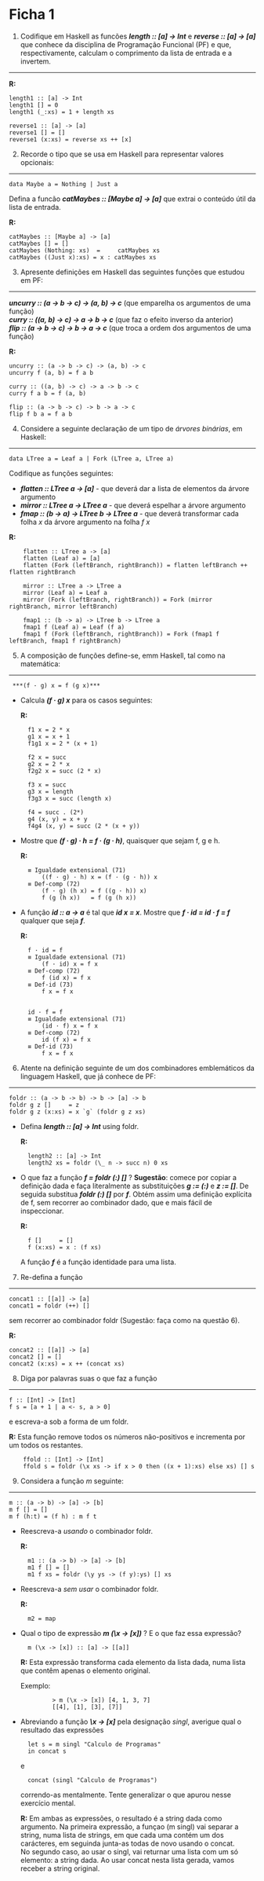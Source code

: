 Ficha 1
=====================

1. Codifique em Haskell as funcões ***length :: [a] -> Int***  e  ***reverse :: [a] -> [a]*** que conhece da disciplina de Programação Funcional (PF) e que, respectivamente, calculam o comprimento da lista de entrada e a invertem.
----------------------

**R:**

    length1 :: [a] -> Int
    length1 [] = 0
    length1 (_:xs) = 1 + length xs

    reverse1 :: [a] -> [a]
    reverse1 [] = []
    reverse1 (x:xs) = reverse xs ++ [x]

2. Recorde o tipo que se usa em Haskell para representar valores opcionais:
----------------------

    data Maybe a = Nothing | Just a
   
Defina a funcão ***catMaybes :: [Maybe a] -> [a]*** que extrai o conteúdo útil da lista de entrada.

**R:**

    catMaybes :: [Maybe a] -> [a]
    catMaybes [] = []
    catMaybes (Nothing: xs)  =     catMaybes xs
    catMaybes ((Just x):xs) = x : catMaybes xs

3. Apresente definições em Haskell das seguintes funções que estudou em PF:
----------------------

***uncurry :: (a -> b -> c) -> (a, b) -> c***  (que emparelha os argumentos de uma função)  
***curry :: ((a, b) -> c) -> a -> b -> c***    (que faz o efeito inverso da anterior)  
***flip :: (a -> b -> c) -> b -> a -> c***     (que troca a ordem dos argumentos de uma função)

**R:**

    uncurry :: (a -> b -> c) -> (a, b) -> c
    uncurry f (a, b) = f a b

    curry :: ((a, b) -> c) -> a -> b -> c
    curry f a b = f (a, b)

    flip :: (a -> b -> c) -> b -> a -> c
    flip f b a = f a b

4. Considere a seguinte declaração de um tipo de *árvores binárias*, em Haskell:
----------------------

    data LTree a = Leaf a | Fork (LTree a, LTree a)

Codifique as funções seguintes:

* ***flatten :: LTree a -> [a]*** - que deverá dar a lista de elementos da árvore argumento
* ***mirror :: LTree a -> LTree a*** - que deverá espelhar a árvore argumento
* ***fmap :: (b -> a) -> LTree b -> LTree a*** - que deverá transformar cada folha *x* da árvore argumento na folha *f x*

**R:**

        flatten :: LTree a -> [a]
        flatten (Leaf a) = [a]
        flatten (Fork (leftBranch, rightBranch)) = flatten leftBranch ++ flatten rightBranch

        mirror :: LTree a -> LTree a
        mirror (Leaf a) = Leaf a
        mirror (Fork (leftBranch, rightBranch)) = Fork (mirror rightBranch, mirror leftBranch)

        fmap1 :: (b -> a) -> LTree b -> LTree a
        fmap1 f (Leaf a) = Leaf (f a)
        fmap1 f (Fork (leftBranch, rightBranch)) = Fork (fmap1 f leftBranch, fmap1 f rightBranch)

5. A composição de funções define-se, emm Haskell, tal como na matemática:
----------------------

     ***(f · g) x = f (g x)***

* Calcula ***(f · g) x*** para os casos seguintes:

    **R:**

        f1 x = 2 * x
        g1 x = x + 1
        f1g1 x = 2 * (x + 1)

        f2 x = succ
        g2 x = 2 * x
        f2g2 x = succ (2 * x)

        f3 x = succ
        g3 x = length
        f3g3 x = succ (length x)

        f4 = succ . (2*)
        g4 (x, y) = x + y
        f4g4 (x, y) = succ (2 * (x + y))

* Mostre que ***(f · g) · h = f · (g · h)***, quaisquer que sejam f, g e h.

    **R:**

        ≡ Igualdade extensional (71)
            ((f · g) · h) x = (f · (g · h)) x
        ≡ Def-comp (72)
            (f · g) (h x) = f ((g · h)) x)
            f (g (h x))   = f (g (h x))

* A função ***id :: a -> a*** é tal que ***id x = x***. Mostre que ***f · id = id · f = f*** qualquer que seja ***f***.

    **R:** 

        f · id = f
        ≡ Igualdade extensional (71)
            (f · id) x = f x
        ≡ Def-comp (72)
            f (id x) = f x
        ≡ Def-id (73)
            f x = f x


        id · f = f
        ≡ Igualdade extensional (71)
            (id · f) x = f x
        ≡ Def-comp (72)
            id (f x) = f x
        ≡ Def-id (73)
            f x = f x


6. Atente na definição seguinte de um dos combinadores emblemáticos da linguagem Haskell, que já conhece de PF:
----------------------
        
    foldr :: (a -> b -> b) -> b -> [a] -> b
    foldr g z []     = z
    foldr g z (x:xs) = x `g` (foldr g z xs)

* Defina ***length :: [a] -> Int*** using foldr.

    **R:** 

        length2 :: [a] -> Int
        length2 xs = foldr (\_ n -> succ n) 0 xs
        

* O que faz a função ***f = foldr (:) []*** ? **Sugestão**: comece por copiar a definição dada e faça literalmente as substituições ***g := (:)*** e ***z := []***. De seguida substitua ***foldr (:) []*** por ***f***. Obtém assim uma definição explícita de f, sem recorrer ao combinador dado, que e mais fácil de inspeccionar.

    **R:** 

        f []     = []
        f (x:xs) = x : (f xs)

    A função ***f*** é a função identidade para uma lista.


7. Re-defina a função
----------------------

    concat1 :: [[a]] -> [a]
    concat1 = foldr (++) []

sem recorrer ao combinador foldr (Sugestão: faça como na questão 6).

**R:**

    concat2 :: [[a]] -> [a]
    concat2 [] = []
    concat2 (x:xs) = x ++ (concat xs)

8. Diga por palavras suas o que faz a função
----------------------

    f :: [Int] -> [Int]
    f s = [a + 1 | a <- s, a > 0]

e escreva-a sob a forma de um foldr.

**R:** Esta função remove todos os números não-positivos e incrementa por um todos os restantes.

        ffold :: [Int] -> [Int]
        ffold s = foldr (\x xs -> if x > 0 then ((x + 1):xs) else xs) [] s

9. Considera a função *m* seguinte:
----------------------

    m :: (a -> b) -> [a] -> [b]
    m f [] = []
    m f (h:t) = (f h) : m f t

* Reescreva-a *usando* o combinador foldr.

    **R:**

        m1 :: (a -> b) -> [a] -> [b]
        m1 f [] = []
        m1 f xs = foldr (\y ys -> (f y):ys) [] xs

* Reescreva-a *sem usar* o combinador foldr.

    **R:** 

        m2 = map

* Qual o tipo de expressão ***m (\x -> [x])*** ? E o que faz essa expressão?

        m (\x -> [x]) :: [a] -> [[a]]

    **R:** Esta expressão transforma cada elemento da lista dada, numa lista que contêm apenas o elemento original.

    Exemplo: 

               > m (\x -> [x]) [4, 1, 3, 7]
               [[4], [1], [3], [7]]
            

* Abreviando a função ***\x -> [x]*** pela designação *singl*, averigue qual o resultado das expressões
            
        let s = m singl "Calculo de Programas"
        in concat s

    e
            
        concat (singl "Calculo de Programas")

    correndo-as mentalmente. Tente generalizar o que apurou nesse exercício mental.
        
    **R:** Em ambas as expressões, o resultado é a string dada como argumento. Na primeira expressão, a funçao (m singl) vai separar a string, numa lista de strings, em que cada uma contém um dos carácteres, em seguinda junta-as todas de novo usando o concat.  
    No segundo caso, ao usar o singl, vai returnar uma lista com um só elemento: a string dada. Ao usar concat nesta lista gerada, vamos receber a string original.
        
